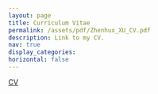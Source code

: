 ```yaml
---
layout: page
title: Curriculum Vitae
permalink: /assets/pdf/Zhenhux_XU_CV.pdf
description: Link to my CV.
nav: true
display_categories:
horizontal: false
---
```

[CV](/assets/pdf/Zhenhux_XU_CV.pdf)

